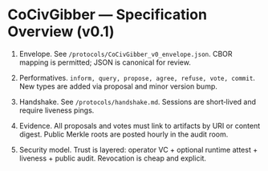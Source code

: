 <!-- status: stub; target: 150+ words -->
<!-- status: stub; target: 150+ words -->
# CoCivGibber — Specification Overview (v0.1)

1) Envelope.  See `/protocols/CoCivGibber_v0_envelope.json`.  CBOR mapping is permitted; JSON is canonical for review.

2) Performatives.  `inform, query, propose, agree, refuse, vote, commit`.  New types are added via proposal and minor version bump.

3) Handshake.  See `/protocols/handshake.md`.  Sessions are short‑lived and require liveness pings.

4) Evidence.  All proposals and votes must link to artifacts by URI or content digest.  Public Merkle roots are posted hourly in the audit room.

5) Security model.  Trust is layered: operator VC + optional runtime attest + liveness + public audit.  Revocation is cheap and explicit.


